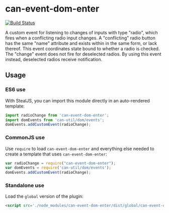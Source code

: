 # can-event-dom-enter

[![Build Status](https://travis-ci.org/canjs/can-event-dom-enter.svg?branch=master)](https://travis-ci.org/canjs/can-event-dom-enter)

A custom event for listening to changes of inputs with type "radio", which fires when a conflicting radio input changes. A "conflicting" radio button has the same "name" attribute and exists within in the same form, or lack thereof. This event coordinates state bound to whether a radio is checked. The "change" event does not fire for deselected radios. By using this event instead, deselected radios receive notification.

## Usage

### ES6 use

With StealJS, you can import this module directly in an auto-rendered template:

```js
import radioChange from 'can-event-dom-enter';
import domEvents from 'can-util/dom/events';
domEvents.addCustomEvent(radioChange);
```

### CommonJS use

Use `require` to load `can-event-dom-enter` and everything else
needed to create a template that uses `can-event-dom-enter`:

```js
var radioChange = require("can-event-dom-enter");
var domEvents = require('can-util/dom/events');
domEvents.addCustomEvent(radioChange);
```

### Standalone use

Load the `global` version of the plugin:

```html
<script src='./node_modules/can-event-dom-enter/dist/global/can-event-dom-enter.js'></script>
```
